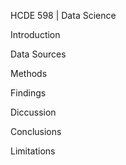 HCDE 598 | Data Science

Introduction


Data Sources



Methods


Findings



Diccussion


Conclusions


Limitations 


    
